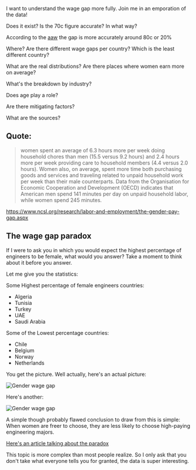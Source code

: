 ---
---


I want to understand the wage gap more fully. Join me in an emporation of the data!

Does it exist? Is the 70c figure accurate? In what way?

According to the [aaw](https://www.aauw.org/app/uploads/2020/02/AAUW-2018-SimpleTruth-nsa.pdf) the gap is more accurately around 80c or 20%

Where? Are there different wage gaps per country? Which is the least different country?

What are the real distributions? Are there places where women earn more on average?

What's the breakdown by industry?

Does age play a role?

Are there mitigating factors?

What are the sources?

## Quote:
> women spent an average of 6.3 hours more per week doing household chores than men (15.5 versus 9.2 hours) and 2.4 hours more per week providing care to household members (4.4 versus 2.0 hours). Women also, on average, spent more time both purchasing goods and services and traveling related to unpaid household work per week than their male counterparts. Data from the Organisation for Economic Cooperation and Development (OECD) indicates that American men spend 141 minutes per day on unpaid household labor, while women spend 245 minutes. 


https://www.ncsl.org/research/labor-and-employment/the-gender-pay-gap.aspx


## The wage gap paradox

If I were to ask you in which you would expect the highest percentage of engineers to be female, what would you answer? Take a moment to think about it before you answer.

Let me give you the statistics:

Some Highest percentage of female engineers countries:

- Algeria
- Tunisia
- Turkey
- UAE
- Saudi Arabia
  

Some of the Lowest percentage countries:

- Chile
- Belgium
- Norway
- Netherlands

You get the picture. Well actually, here's an actual picture:

![Gender wage gap](https://i.imgur.com/QsD5cX6.png)

Here's another:

![Gender wage gap](https://i.imgur.com/waxh8Yv.png)

A simple though probably flawed conclusion to draw from this is simple: When women are freer to choose, they are less likely to choose high-paying engineering majors.

[Here's an article talking about the paradox](https://journals.sagepub.com/doi/10.1177/0956797617741719)



This topic is more complex than most people realize. So I only ask that you don't take what everyone tells you for granted, the data is super interesting.